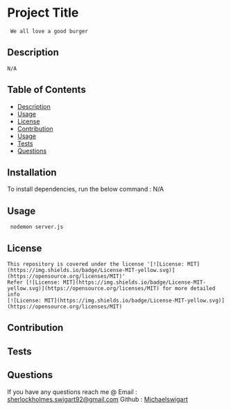  #  Project Title
     We all love a good burger
    
  ##  Description
    N/A
  ## Table of Contents
  * [Description](#description)
  * [Usage](#usage)
  * [License](#license)
  * [Contribution](#contribution)
  * [Usage](#usage)
  * [Tests](#tests)
  * [Questions](#questions)
  ## Installation
  To install dependencies, run the below command :
    N/A
  ## Usage
     nodemon server.js
  ## License
    This repository is covered under the license '[![License: MIT](https://img.shields.io/badge/License-MIT-yellow.svg)](https://opensource.org/licenses/MIT)' 
    Refer [![License: MIT](https://img.shields.io/badge/License-MIT-yellow.svg)](https://opensource.org/licenses/MIT) for more detailed info 
    [![License: MIT](https://img.shields.io/badge/License-MIT-yellow.svg)](https://opensource.org/licenses/MIT)
    
  
  ## Contribution
     
  ## Tests
     
  ## Questions
   If you have any questions reach me @ 
   Email : [sherlockholmes.swigart92@gmail.com](mailto:sherlockholmes.swigart92@gmail.com)
   Github : [Michaelswigart](https://github.com/sherlockholmes.swigart92@gmail.com)